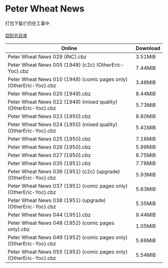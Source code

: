 # Peter Wheat News

打包下载📦仍在工事中

[回到总目录](/Catalogs.md)







Online | Download
--- | ---
Peter Wheat News 029 (INC).cbz | 3.51MiB
Peter Wheat News 005 (1948) (c2c) (OtherEric-Yoc).cbz | 7.44MiB
Peter Wheat News 010 (1948) (comic pages only) (OtherEric-Yoc).cbz | 3.48MiB
Peter Wheat News 020 (1949).cbz | 8.44MiB
Peter Wheat News 022 (1949) (mixed quality) (OtherEric-Yoc).cbz | 5.73MiB
Peter Wheat News 023 (1950).cbz | 8.80MiB
Peter Wheat News 024 (1950) (mixed quality) (OtherEric-Yoc).cbz | 5.41MiB
Peter Wheat News 025 (1950).cbz | 7.16MiB
Peter Wheat News 026 (1950).cbz | 5.99MiB
Peter Wheat News 027 (1950).cbz | 6.75MiB
Peter Wheat News 035 (1951).cbz | 7.78MiB
Peter Wheat News 036 (1951) (c2c) (upgrade) (OtherEric-Yoc).cbz | 5.93MiB
Peter Wheat News 037 (1951) (comic pages only) (OtherEric-Yoc).cbz | 5.63MiB
Peter Wheat News 038 (1951) (upgrade) (OtherEric-Yoc).cbz | 5.35MiB
Peter Wheat News 044 (1951).cbz | 9.44MiB
Peter Wheat News 048 (1952) (comic pages only).cbz | 1.05MiB
Peter Wheat News 049 (1952) (comic pages only) (OtherEric-Yoc).cbz | 5.66MiB
Peter Wheat News 055 (1952) (comic pages only) (OtherEric-Yoc).cbz | 5.54MiB